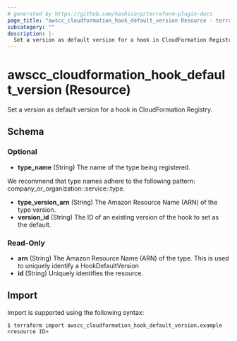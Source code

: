 ```yaml
---
# generated by https://github.com/hashicorp/terraform-plugin-docs
page_title: "awscc_cloudformation_hook_default_version Resource - terraform-provider-awscc"
subcategory: ""
description: |-
  Set a version as default version for a hook in CloudFormation Registry.
---
```


# awscc_cloudformation_hook_default_version (Resource)

Set a version as default version for a hook in CloudFormation Registry.



<!-- schema generated by tfplugindocs -->
## Schema

### Optional

- **type_name** (String) The name of the type being registered.

We recommend that type names adhere to the following pattern: company_or_organization::service::type.
- **type_version_arn** (String) The Amazon Resource Name (ARN) of the type version.
- **version_id** (String) The ID of an existing version of the hook to set as the default.

### Read-Only

- **arn** (String) The Amazon Resource Name (ARN) of the type. This is used to uniquely identify a HookDefaultVersion
- **id** (String) Uniquely identifies the resource.

## Import

Import is supported using the following syntax:

```shell
$ terraform import awscc_cloudformation_hook_default_version.example <resource ID>
```
